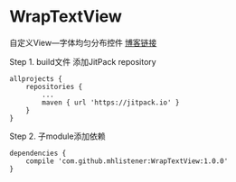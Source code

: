 # WrapTextView
自定义View—字体均匀分布控件
[博客链接](https://www.jianshu.com/p/169fabfe3ed1)

Step 1. build文件 添加JitPack repository
```
allprojects {
    repositories {
        ...
        maven { url 'https://jitpack.io' }
    }
}
```
Step 2. 子module添加依赖
```
dependencies {
    compile 'com.github.mhlistener:WrapTextView:1.0.0'
}
```

